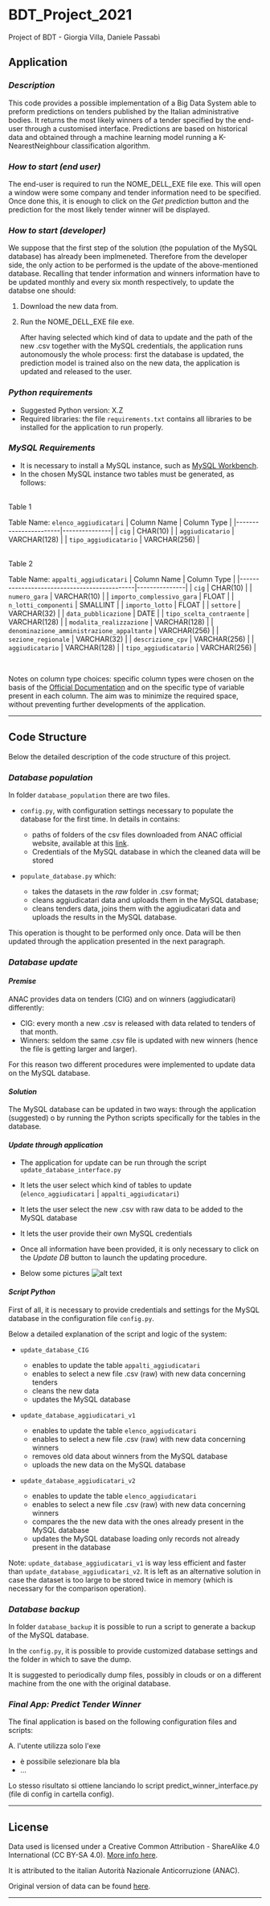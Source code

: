 # BDT_Project_2021

Project of BDT - Giorgia Villa, Daniele Passabì

## Application

### *Description*

This code provides a possible implementation of a Big Data System able to preform predictions on tenders published by the Italian administrative bodies. It returns the most likely winners of a tender specified by the end-user through a customised interface. Predictions are based on historical data and obtained through a machine learning model running a K-NearestNeighbour classification algorithm.

### *How to start (end user)*

The end-user is required to run the NOME_DELL_EXE file exe. This will open a window were some company and tender information need to be specified. Once done this, it is enough to click on the *Get prediction* button and the prediction for the most likely tender winner will be displayed.

### *How to start (developer)*

We suppose that the first step of the solution (the population of the MySQL database) has already been implmeneted. Therefore from the developer side, the only action to be performed is the update of the above-mentioned database. Recalling that tender information and winners information have to be updated monthly and every six month respectively, to update the databse one should:

1) Download the new data from.
2) Run the NOME_DELL_EXE file exe.

    After having selected which kind of data to update and the path of the new .csv together with the MySQL credentials, the application runs autonomously the whole process: first the database is updated, the prediction model is trained also on the new data, the application is updated and released to the user.

### *Python requirements*

- Suggested Python version: X.Z
- Required libraries: the file `requirements.txt` contains all libraries to be installed for the application to run properly.

### *MySQL Requirements*

- It is necessary to install a MySQL instance, such as [MySQL Workbench](https://www.mysql.com/it/products/workbench/).
- In the chosen MySQL instance two tables must be generated, as follows:

<br/>
Table 1

Table Name:  `elenco_aggiudicatari`
| Column Name           | Column Type   |
|-----------------------|---------------|
| `cig`                 | CHAR(10)      |
| `aggiudicatario`      | VARCHAR(128)  |
| `tipo_aggiudicatario` | VARCHAR(256)  |

<br/>
Table 2

Table Name: `appalti_aggiudicatari`
| Column Name                                 | Column Type   |
|---------------------------------------------|---------------|
| `cig`                                       | CHAR(10)      |
| `numero_gara`                               | VARCHAR(10)   |
| `importo_complessivo_gara`                  | FLOAT         |
| `n_lotti_componenti`                        | SMALLINT      |
| `importo_lotto`                             | FLOAT         |
| `settore`                                   | VARCHAR(32)   |
| `data_pubblicazione`                        | DATE          |
| `tipo_scelta_contraente`                    | VARCHAR(128)  |
| `modalita_realizzazione`                    | VARCHAR(128)  |
| `denominazione_amministrazione_appaltante`  | VARCHAR(256)  |
| `sezione_regionale`                         | VARCHAR(32)   |
| `descrizione_cpv`                           | VARCHAR(256)  |
| `aggiudicatario`                            | VARCHAR(128)  |
| `tipo_aggiudicatario`                       | VARCHAR(256)  |

<br/>

Notes on column type choices: specific column types were chosen on the basis of the [Official Documentation](https://dev.mysql.com/doc/refman/8.0/en/floating-point-types.html) and on the specific type of variable present in each column. The aim was to minimize the required space, without preventing further developments of the application.

---

## Code Structure

Below the detailed description of the code structure of this project.

### *Database population*

In folder `database_population` there are two files.

- `config.py`, with configuration settings necessary to populate the database for the first time. In details in contains:
  - paths of folders of the csv files downloaded from ANAC official website, available at this [link](https://dati.anticorruzione.it/opendata/dataset?page=1).
  - Credentials of the MySQL database in which the cleaned data will be stored

- `populate_database.py` which:
  - takes the datasets in the *raw* folder in .csv format;
  - cleans aggiudicatari data and uploads them in the MySQL database;
  - cleans tenders data, joins them with the aggiudicatari data and uploads the results in the MySQL database.

This operation is thought to be performed only once. Data will be then updated through the application presented in the next paragraph.

### *Database update*

#### *Premise*

ANAC provides data on tenders (CIG) and on winners (aggiudicatari) differently:

- CIG: every month a new .csv is released with data related to tenders of that month.
- Winners: seldom the same .csv file is updated with new winners (hence the file is getting larger and larger).

For this reason two different procedures were implemented to update data on the MySQL database.

#### *Solution*

The MySQL database can be updated in two ways: through the application (suggested) o by running the Python scripts specifically for the tables in the database.

#### *Update through application*

- The application for update can be run through the script `update_database_interface.py`

- It lets the user select which kind of tables to update (`elenco_aggiudicatari` | `appalti_aggiudicatari`)

- It lets the user select the new .csv with raw data to be added to the MySQL database

- It lets the user provide their own MySQL credentials

- Once all information have been provided, it is only necessary to click on the *Update DB* button to launch the updating procedure.

- Below some pictures
  ![alt text](update_db.png)

#### *Script Python*

First of all, it is necessary to provide credentials and settings for the MySQL database in the configuration file `config.py`.

Below a detailed explanation of the script and logic of the system:

- `update_database_CIG`
  - enables to update the table `appalti_aggiudicatari`
  - enables to select a new file .csv (raw) with new data concerning tenders
  - cleans the new data
  - updates the MySQL database

- `update_database_aggiudicatari_v1`
  - enables to update the table `elenco_aggiudicatari`
  - enables to select a new file .csv (raw) with new data concerning winners
  - removes old data about winners from the MySQL database
  - uploads the new data on the MySQL database

- `update_database_aggiudicatari_v2`
  - enables to update the table `elenco_aggiudicatari`
  - enables to select a new file .csv (raw) with new data concerning winners
  - compares the the new data with the ones already present in the MySQL database
  - updates the MySQL database loading only records not already present in the database

Note: `update_database_aggiudicatari_v1` is way less efficient and faster than `update_database_aggiudicatari_v2`. It is left as an alternative solution in case the dataset is too large to be stored twice in memory (which is necessary for the comparison operation).

### *Database backup*

In folder `database_backup` it is possible to run a script to generate a backup of the MySQL database.

In the `config.py`, it is possible to provide customized database settings and the folder in which to save the dump.

It is suggested to periodically dump files, possibly in clouds or on a different machine from the one with the original database.

### *Final App: Predict Tender Winner*

The final application is based on the following configuration files and scripts:

A. l'utente utilizza solo l'exe
- è possibile selezionare bla bla
- ...

Lo stesso risultato si ottiene lanciando lo script predict_winner_interface.py (file di config in cartella config).

---

## License

Data used is licensed under a Creative Common Attribution - ShareAlike 4.0 International (CC BY-SA 4.0). [More info here](https://creativecommons.org/licenses/by-sa/4.0/).

It is attributed to the italian Autorità Nazionale Anticorruzione (ANAC). 

Original version of data can be found [here](https://dati.anticorruzione.it/opendata/dataset?page=1). 

---